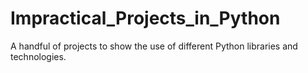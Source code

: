 # Impractical_Projects_in_Python
A handful of projects to show the use of different Python libraries and technologies.
